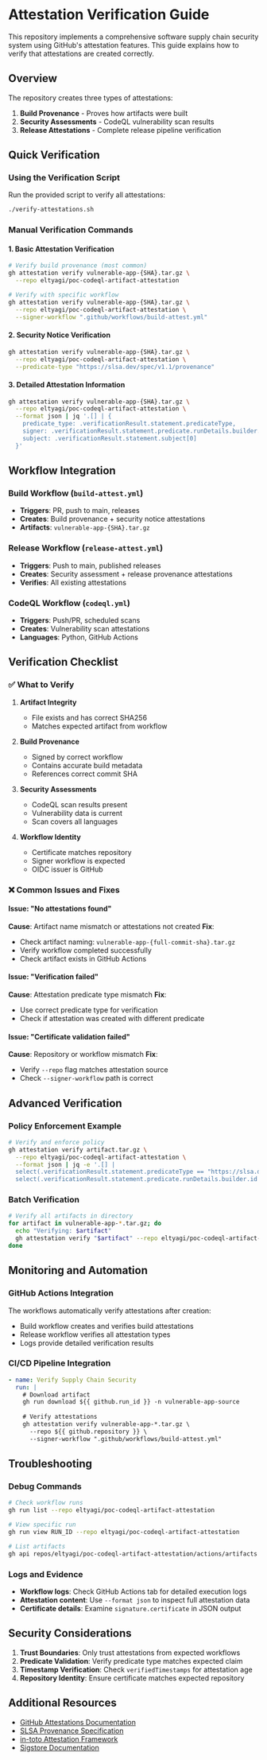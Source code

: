 # Attestation Verification Guide

This repository implements a comprehensive software supply chain security system using GitHub's attestation features. This guide explains how to verify that attestations are created correctly.

## Overview

The repository creates three types of attestations:

1. **Build Provenance** - Proves how artifacts were built
2. **Security Assessments** - CodeQL vulnerability scan results  
3. **Release Attestations** - Complete release pipeline verification

## Quick Verification

### Using the Verification Script

Run the provided script to verify all attestations:

```bash
./verify-attestations.sh
```

### Manual Verification Commands

#### 1. Basic Attestation Verification
```bash
# Verify build provenance (most common)
gh attestation verify vulnerable-app-{SHA}.tar.gz \
  --repo eltyagi/poc-codeql-artifact-attestation

# Verify with specific workflow
gh attestation verify vulnerable-app-{SHA}.tar.gz \
  --repo eltyagi/poc-codeql-artifact-attestation \
  --signer-workflow ".github/workflows/build-attest.yml"
```

#### 2. Security Notice Verification
```bash
gh attestation verify vulnerable-app-{SHA}.tar.gz \
  --repo eltyagi/poc-codeql-artifact-attestation \
  --predicate-type "https://slsa.dev/spec/v1.1/provenance"
```

#### 3. Detailed Attestation Information
```bash
gh attestation verify vulnerable-app-{SHA}.tar.gz \
  --repo eltyagi/poc-codeql-artifact-attestation \
  --format json | jq '.[] | {
    predicate_type: .verificationResult.statement.predicateType,
    signer: .verificationResult.statement.predicate.runDetails.builder.id,
    subject: .verificationResult.statement.subject[0]
  }'
```

## Workflow Integration

### Build Workflow (`build-attest.yml`)
- **Triggers**: PR, push to main, releases
- **Creates**: Build provenance + security notice attestations
- **Artifacts**: `vulnerable-app-{SHA}.tar.gz`

### Release Workflow (`release-attest.yml`)
- **Triggers**: Push to main, published releases
- **Creates**: Security assessment + release provenance attestations
- **Verifies**: All existing attestations

### CodeQL Workflow (`codeql.yml`)
- **Triggers**: Push/PR, scheduled scans
- **Creates**: Vulnerability scan attestations
- **Languages**: Python, GitHub Actions

## Verification Checklist

### ✅ What to Verify

1. **Artifact Integrity**
   - File exists and has correct SHA256
   - Matches expected artifact from workflow

2. **Build Provenance** 
   - Signed by correct workflow
   - Contains accurate build metadata
   - References correct commit SHA

3. **Security Assessments**
   - CodeQL scan results present
   - Vulnerability data is current
   - Scan covers all languages

4. **Workflow Identity**
   - Certificate matches repository
   - Signer workflow is expected
   - OIDC issuer is GitHub

### ❌ Common Issues and Fixes

#### Issue: "No attestations found"
**Cause**: Artifact name mismatch or attestations not created
**Fix**: 
- Check artifact naming: `vulnerable-app-{full-commit-sha}.tar.gz`
- Verify workflow completed successfully
- Check artifact exists in GitHub Actions

#### Issue: "Verification failed"
**Cause**: Attestation predicate type mismatch
**Fix**:
- Use correct predicate type for verification
- Check if attestation was created with different predicate

#### Issue: "Certificate validation failed" 
**Cause**: Repository or workflow mismatch
**Fix**:
- Verify `--repo` flag matches attestation source
- Check `--signer-workflow` path is correct

## Advanced Verification

### Policy Enforcement Example
```bash
# Verify and enforce policy
gh attestation verify artifact.tar.gz \
  --repo eltyagi/poc-codeql-artifact-attestation \
  --format json | jq -e '.[] | 
  select(.verificationResult.statement.predicateType == "https://slsa.dev/provenance/v1") |
  select(.verificationResult.statement.predicate.runDetails.builder.id | contains("build-attest.yml"))'
```

### Batch Verification
```bash
# Verify all artifacts in directory
for artifact in vulnerable-app-*.tar.gz; do
  echo "Verifying: $artifact"
  gh attestation verify "$artifact" --repo eltyagi/poc-codeql-artifact-attestation
done
```

## Monitoring and Automation

### GitHub Actions Integration
The workflows automatically verify attestations after creation:
- Build workflow creates and verifies build attestations
- Release workflow verifies all attestation types
- Logs provide detailed verification results

### CI/CD Pipeline Integration
```yaml
- name: Verify Supply Chain Security
  run: |
    # Download artifact
    gh run download ${{ github.run_id }} -n vulnerable-app-source
    
    # Verify attestations
    gh attestation verify vulnerable-app-*.tar.gz \
      --repo ${{ github.repository }} \
      --signer-workflow ".github/workflows/build-attest.yml"
```

## Troubleshooting

### Debug Commands
```bash
# Check workflow runs
gh run list --repo eltyagi/poc-codeql-artifact-attestation

# View specific run
gh run view RUN_ID --repo eltyagi/poc-codeql-artifact-attestation

# List artifacts
gh api repos/eltyagi/poc-codeql-artifact-attestation/actions/artifacts
```

### Logs and Evidence
- **Workflow logs**: Check GitHub Actions tab for detailed execution logs
- **Attestation content**: Use `--format json` to inspect full attestation data
- **Certificate details**: Examine `signature.certificate` in JSON output

## Security Considerations

1. **Trust Boundaries**: Only trust attestations from expected workflows
2. **Predicate Validation**: Verify predicate type matches expected claim
3. **Timestamp Verification**: Check `verifiedTimestamps` for attestation age
4. **Repository Identity**: Ensure certificate matches expected repository

## Additional Resources

- [GitHub Attestations Documentation](https://docs.github.com/en/actions/security-guides/using-artifact-attestations-to-establish-provenance-for-builds)
- [SLSA Provenance Specification](https://slsa.dev/provenance/)
- [in-toto Attestation Framework](https://in-toto.io/)
- [Sigstore Documentation](https://docs.sigstore.dev/)